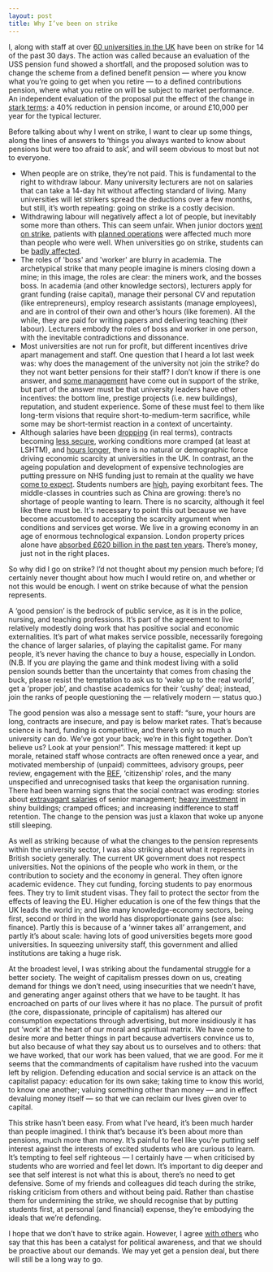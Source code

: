 ```yaml
---
layout: post
title: Why I’ve been on strike
---
```


I, along with staff at over [60 universities in the UK](https://www.ucu.org.uk/article/9338/Over-1-million-students-will-be-affected-by-university-pensions-strikes) have been on strike for 14 of the past 30 days. The action was called because an evaluation of the USS pension fund showed a shortfall, and the proposed solution was to change the scheme from a defined benefit pension — where you know what you’re going to get when you retire — to a defined contributions pension, where what you retire on will be subject to market performance. An independent evaluation of the proposal put the effect of the change in [stark terms](https://www.ucu.org.uk/media/8916/TPS--USS-no-DB-comparison-First-Actuarial-29-Nov-17/pdf/firstacturial_ussvtps_nodb_29nov17.pdf): a 40% reduction in pension income, or around £10,000 per year for the typical lecturer. 

Before talking about why I went on strike, I want to clear up some things, along the lines of answers to ‘things you always wanted to know about pensions but were too afraid to ask’, and will seem obvious to most but not to everyone. 

- When people are on strike, they’re not paid. This is fundamental to the right to withdraw labour. Many university lecturers are not on salaries that can take a 14-day hit without affecting standard of living. Many universities will let strikers spread the deductions over a few months, but still, it’s worth repeating: going on strike is a costly decision. 
- Withdrawing labour will negatively affect a lot of people, but inevitably some more than others. This can seem unfair. When junior doctors [went on strike](https://www.theguardian.com/society/2016/sep/01/what-you-need-to-know-about-the-junior-doctors-strike), patients with [planned operations](http://blogs.bmj.com/bmjopen/2018/02/19/2016-junior-doctor-strikes-in-england-had-significant-impact-on-healthcare-provision/) were affected much more than people who were well. When universities go on strike, students can be [badly affected](https://link.springer.com/article/10.1023/A:1020993302071). 
- The roles of 'boss' and 'worker' are blurry in academia. The archetypical strike that many people imagine is miners closing down a mine; in this image, the roles are clear: the miners work, and the bosses boss. In academia (and other knowledge sectors), lecturers apply for grant funding (raise capital), manage their personal CV and reputation (like entrepreneurs), employ research assistants (manage employees), and are in control of their own and other’s hours (like foremen). All the while, they are paid for writing papers and delivering teaching (their labour). Lecturers embody the roles of boss and worker in one person, with the inevitable contradictions and dissonance. 
- Most universities are not run for profit, but different incentives drive apart management and staff. One question that I heard a lot last week was: why does the management of the university not join the strike? do they not want better pensions for their staff? I don’t know if there is one answer, and [some management](https://twitter.com/prof_chrisday/status/966648429492523014/photo/1?ref_src=twsrc%5Etfw&ref_url=http%3A%2F%2Fwww.dailymail.co.uk%2Fwires%2Fpa%2Farticle-5422843%2FCalls-university-bosses-unions-to-talks.html) have come out in support of the strike, but part of the answer must be that university leaders have other incentives: the bottom line, prestige projects (i.e. new buildings), reputation, and student experience. Some of these must feel to them like long-term visions that require short-to-medium-term sacrifice, while some may be short-termist reaction in a context of uncertainty. 
- Although salaries have been [dropping](https://www.timeshighereducation.com/news/real-terms-pay-for-uk-academics-still-below-2010-11-salaries) (in real terms), contracts becoming [less secure](http://theconversation.com/zero-hour-contracts-are-turning-university-lecturers-off-the-job-74949), working conditions more cramped (at least at LSHTM), and [hours longer](https://theconversation.com/zero-hour-contracts-are-turning-university-lecturers-off-the-job-74949), there is no natural or demographic force driving economic scarcity at universities in the UK. In contrast, an the ageing population and development of expensive technologies are putting pressure on NHS funding just to remain at the quality we have [come to expect](https://www.kingsfund.org.uk/publications/articles/theresa-mays-choice-give-nhs-more-money-or-tell-voters-expect-worse-care). Students numbers are [high](https://www.hesa.ac.uk/news/11-01-2018/sfr247-higher-education-student-statistics), paying exorbitant fees. The middle-classes in countries such as China are growing: there’s no shortage of people wanting to learn. There is no scarcity, although it feel like there must be. It's necessary to point this out because we have become accustomed to accepting the scarcity argument when conditions and services get worse. We live in a growing economy in an age of enormous technological expansion. London property prices alone have [absorbed £620 billion in the past ten years](https://www.theguardian.com/money/2017/nov/29/value-of-uks-housing-stock-soars-past-6tn). There’s money, just not in the right places. 

So why did I go on strike? I’d not thought about my pension much before; I’d certainly never thought about how much I would retire on, and whether or not this would be enough. I went on strike because of what the pension represents.

A ‘good pension’ is the bedrock of public service, as it is in the police, nursing, and teaching professions. It’s part of the agreement to live relatively modestly doing work that has positive social and economic externalities. It’s part of what makes service possible, necessarily foregoing the chance of larger salaries, of playing the capitalist game. For many people, it’s never having the chance to buy a house, especially in London. (N.B. If you _are_ playing the game and think modest living with a solid pension sounds better than the uncertainty that comes from chasing the buck, please resist the temptation to ask us to ‘wake up to the real world’, get a ‘proper job’, and chastise academics for their ‘cushy’ deal; instead, join the ranks of people questioning the — relatively modern — status quo.) 

The good pension was also a message sent to staff: “sure, your hours are long, contracts are insecure, and pay is below market rates. That’s because science is hard, funding is competitive, and there’s only so much a university can do. We’ve got your back; we’re in this fight together. Don’t believe us? Look at your pension!”. This message mattered: it kept up morale, retained staff whose contracts are often renewed once a year, and motivated membership of (unpaid) committees, advisory groups, peer review, engagement with the [REF](http://www.ref.ac.uk), ‘citizenship’ roles, and the many unspecified and unrecognised tasks that keep the organisation running. There had been warning signs that the social contract was eroding: stories about [extravagant salaries](https://www.theguardian.com/education/2017/feb/23/university-vice-chancellors-average-pay-now-exceeds-275000) of senior management; [heavy investment](https://www.theguardian.com/education/2016/sep/22/uk-universities-building-schemes-tuition-fees-new-students) in shiny buildings; cramped offices; and increasing indifference to staff retention. The change to the pension was just a klaxon that woke up anyone still sleeping. 

As well as striking because of what the changes to the pension represents within the university sector, I was also striking about what it represents in British society generally. The current UK government does not respect universities. Not the opinions of the people who work in them, or the contribution to society and the economy in general. They often ignore academic evidence. They cut funding, forcing students to pay enormous fees. They try to limit student visas. They fail to protect the sector from the effects of leaving the EU. Higher education is one of the few things that the UK leads the world in; and like many knowledge-economy sectors, being first, second or third in the world has disproportionate gains (see also: finance). Partly this is because of a ‘winner takes all’ arrangement, and partly it’s about scale: having lots of good universities begets more good universities. In squeezing university staff, this government and allied institutions are taking a huge risk. 

At the broadest level, I was striking about the fundamental struggle for a better society. The weight of capitalism presses down on us, creating demand for things we don’t need, using insecurities that we needn’t have, and generating anger against others that we have to be taught. It has encroached on parts of our lives where it has no place. The pursuit of profit (the core, dispassionate, principle of capitalism) has altered our consumption expectations through advertising, but more insidiously it has put ‘work’ at the heart of our moral and spiritual matrix. We have come to desire more and better things in part because advertisers convince us to, but also because of what they say about us to ourselves and to others: that we have worked, that our work has been valued, that we are good. For me it seems that the commandments of capitalism have rushed into the vacuum left by religion. Defending education and social service is an attack on the capitalist papacy: education for its own sake; taking time to know this world, to know one another; valuing something other than money — and in effect devaluing money itself — so that we can reclaim our lives given over to capital. 

This strike hasn’t been easy. From what I’ve heard, it’s been much harder than people imagined. I think that’s because it’s been about more than pensions, much more than money. It’s painful to feel like you’re putting self interest against the interests of excited students who are curious to learn. It’s tempting to feel self righteous — I certainly have — when criticised by students who are worried and feel let down. It’s important to dig deeper and see that self interest is not what this is about, there’s no need to get defensive. Some of my friends and colleagues did teach during the strike, risking criticism from others and without being paid. Rather than chastise them for undermining the strike, we should recognise that by putting students first, at personal (and financial) expense, they’re embodying the ideals that we’re defending. 

I hope that we don’t have to strike again. However, I agree [with others](https://www.jasonhickel.org/blog/2018/3/15/this-isnt-just-about-pensions-anymore-theres-a-revolution-afoot) who say that this has been a catalyst for political awareness, and that we should be proactive about our demands. We may yet get a pension deal, but there will still be a long way to go.
